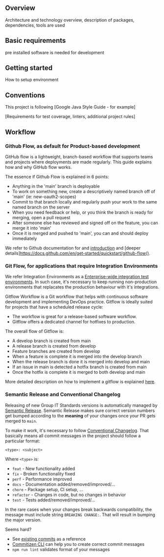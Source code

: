 ## Overview

Architecture and technology overview, description of packages, dependencies, tools are used

## Basic requirements

pre installed software is needed for development

## Getting started

How to setup environment

## Conventions

This project is following [Google Java Style Guide - for example]

[Requirements for test coverage, linters, additional project rules]

## Workflow

### Github Flow, as default for Product-based development

GitHub flow is a lightweight, branch-based workflow that supports teams and projects where deployments are made regularly. This guide explains how and why GitHub flow works.

The essence if Github Flow is explained in 6 points:

- Anything in the 'main' branch is deployable
- To work on something new, create a descriptively named branch off of 'main' (ie: new-oauth2-scopes)
- Commit to that branch locally and regularly push your work to the same named branch on the server
- When you need feedback or help, or you think the branch is ready for merging, open a pull request
- After someone else has reviewed and signed off on the feature, you can merge it into 'main'
- Once it is merged and pushed to 'main', you can and should deploy immediately

We refer to Github documentation for and [introduction](https://guides.github.com/introduction/flow/) and [deeper details]https://docs.github.com/en/get-started/quickstart/github-flow().

### Git Flow, for applications that require Integration Environments 

We refer Integration Environments as a [Enterprise-wide integration test environments](https://www.thoughtworks.com/radar/techniques/enterprise-wide-integration-test-environments). In such case, it's necessary to keep running non-production environments that replacates the production behaviour with it's integrations.

Gitflow Workflow is a Git workflow that helps with continuous software development and implementing DevOps practice. Gitflow is ideally suited for projects that have a scheduled release cycle:

- The workflow is great for a release-based software workflow.
- Gitflow offers a dedicated channel for hotfixes to production.

The overall flow of Gitflow is:

- A develop branch is created from main
- A release branch is created from develop
- Feature branches are created from develop
- When a feature is complete it is merged into the develop branch
- When the release branch is done it is merged into develop and main
- If an issue in main is detected a hotfix branch is created from main
- Once the hotfix is complete it is merged to both develop and main

More detailed description on how to implement a gitflow is explained [here](https://www.atlassian.com/git/tutorials/comparing-workflows/gitflow-workflow).

### Semantic Release and Conventional Changelog

Releasing of new Group IT Standards versions is automatically managed by [Semantic Release][].
Semantic Release makes sure correct version numbers get bumped according to the **meaning**
of your changes once your PR gets merged to `main`.

To make it work, it's necessary to follow [Conventional Changelog][]. That basically
means all commit messages in the project should follow a particular format:

```
<type>: <subject>
```

Where `<type>` is:

- `feat` - New functionality added
- `fix` - Broken functionality fixed
- `perf` - Performance improved
- `docs` - Documentation added/removed/improved/...
- `chore` - Package setup, CI setup, ...
- `refactor` - Changes in code, but no changes in behavior
- `test` - Tests added/removed/improved/...

In the rare cases when your changes break backwards compatibility, the message
must include string `BREAKING CHANGE:`. That will result in bumping the major version.

Seems hard?

- See [existing commits][] as a reference
- [Commitizen CLI][] can help you to create correct commit messages
- `npm run lint` validates format of your messages



[Semantic Release]: https://github.com/semantic-release/semantic-release
[Conventional Changelog]: https://github.com/conventional-changelog/conventional-changelog
[Commitizen CLI]: https://github.com/commitizen/cz-cli
[existing commits]: https://gitlab.com/dparra0007-IAGGBS/technical-architecture/application-standards/commits/master

[upstream repository]: https://github.com/apiaryio/dredd
[issues]: ISSUE_TEMPLATE.md
[Pull Request]: PULL_REQUEST_TEMPLATE.md
